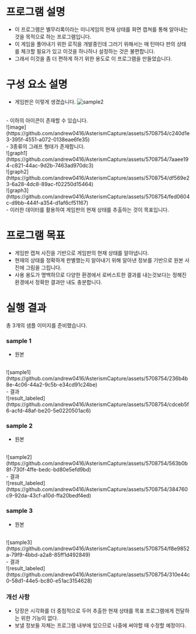 # 프로그램 설명
- 이 프로그램은 별무리록이라는 미니게임의 현재 상태를 화면 캡쳐를 통해 알아내는 것을 목적으로 하는 프로그램입니다.
- 이 게임을 풀어내기 위한 로직을 개발중인데 그러기 위해서는 매 턴마다 판의 상태를 체크할 필요가 있고 이것을 하나하나 설정하는 것은 불편합니다.
- 그래서 이것을 좀 더 편하게 하기 위한 용도로 이 프로그램을 만들었습니다.

# 구성 요소 설명
- 게임판은 이렇게 생겼습니다.
![sample2](https://github.com/andrew0416/AsterismCapture/assets/5708754/485eec08-c513-45bd-a5ce-08449c7c37a4)
<br>
- 이하의 아이콘이 존재할 수 있습니다.
<br>
![image](https://github.com/andrew0416/AsterismCapture/assets/5708754/c240d1e3-395f-4551-a072-0138eae6fe35)
<br>
- 3종류의 그래프 형태가 존재합니다.
<br>
![graph1](https://github.com/andrew0416/AsterismCapture/assets/5708754/7aaee194-c821-44ac-9d2b-7463ad970dc3)
<br>
![graph2](https://github.com/andrew0416/AsterismCapture/assets/5708754/df569e23-6a28-4dc8-89ac-f02250d15464)
<br>
![graph3](https://github.com/andrew0416/AsterismCapture/assets/5708754/fed0604c-d9bb-444f-a354-d1af6cf51167)
<br>
- 이러한 데이터를 활용하여 게임판의 현재 상태를 추출하는 것이 목표입니다.
<br>

# 프로그램 목표
- 게임판 캡쳐 사진을 기반으로 게임판의 현재 상태를 알아냅니다.
- 현재의 상태를 정확하게 판별했는지 알아내기 위해 알아낸 정보를 기반으로 원본 사진에 그림을 그립니다.
- 사용 용도가 명백하므로 다양한 환경에서 로버스트한 결과를 내는것보다는 정해진 환경에서 정확한 결과만 내도 충분합니다.

# 실행 결과
총 3개의 샘플 이미지를 준비했습니다.

### sample 1
- 원본
<br>
![sample1](https://github.com/andrew0416/AsterismCapture/assets/5708754/236b4b8e-4c06-44a2-9c5b-e34cd91c24be)
<br>
- 결과
<br>
![result_labeled](https://github.com/andrew0416/AsterismCapture/assets/5708754/cdceb5f6-acfd-48af-be20-5e0220501ac6)
<br>

### sample 2
- 원본
<br>
![sample2](https://github.com/andrew0416/AsterismCapture/assets/5708754/563b0b8f-730f-4ffe-bedc-bd80e5efd9bd)
<br>
- 결과
<br>
![result_labeled](https://github.com/andrew0416/AsterismCapture/assets/5708754/384760c9-92da-43cf-a10d-ffa20bedf4ed)
<br>

### sample 3
- 원본
<br>
![sample3](https://github.com/andrew0416/AsterismCapture/assets/5708754/f8e9852a-79f9-4bbd-a2a8-85ff1d492849)
<br>
- 결과
<br>
![result_labeled](https://github.com/andrew0416/AsterismCapture/assets/5708754/310e44c0-58d1-44e5-bc80-e51ac3154628)
<br>

### 개선 사항
- 당장은 시각화를 더 중점적으로 두어 추출한 현재 상태를 목표 프로그램에게 전달하는 위한 기능이 없다.
- 보낼 정보들 자체는 프로그램 내부에 있으므로 나중에 써야할 때 수정할 예정이다.
